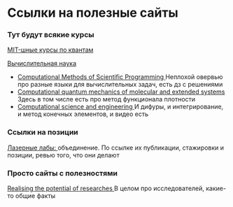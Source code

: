 <h1> Ссылки на полезные сайты </h1>
<div>
  <h3>
    Тут будут всякие курсы
  </h3>
<p>
<a href="https://ocw.mit.edu/courses/find-by-topic/#cat=science&subcat=physics&spec=quantummechanics">
MIT-шные курсы по квантам </a>
</p>
<p>
<a href="https://ocw.mit.edu/courses/find-by-topic/#cat=engineering&subcat=systemsengineering&spec=computationalscienceandengineering">
Вычислительная наука
	<ul>
		<li>
		  <a href="https://ocw.mit.edu/courses/earth-atmospheric-and-planetary-sciences/12-010-computational-methods-of-scientific-programming-fall-2011/"> 
	        Computational Methods of Scientific Programming
		  </a>
		  Неплохой овервью про разные языки для вычислительных задач, есть дз с решениями
		</li>
		<li>
		  <a href="https://ocw.mit.edu/courses/chemical-engineering/10-675j-computational-quantum-mechanics-of-molecular-and-extended-systems-fall-2004/">
		    Computational quantum mechanics of molecular and extended systems
		  </a>
		 Здесь в том числе есть про метод функционала плотности
		</li>
		<li>
		  <a href="https://ocw.mit.edu/courses/mathematics/18-085-computational-science-and-engineering-i-fall-2008/">
		   Computational science and engineering
		  </a>
		  И дифуры, и интегрирование, и метод конечных элементов, и видео есть
		</li>
	</ul>
</a>
</p>
</div>

<div>
	<h3> Ссылки на позиции </h3>
	<p><a href="https://www.laserlab-europe.eu/career/training-education-and-mobility#mobility">
	  Лазерные лабы:
	</a>
	объединение. По ссылке их публикации, стажировки и позиции, ревью того, что они делают
	</p>
</div>

<div>
	<h3> Просто сайты с полезностями </h3>
	<p>
	  <a href="https://www.vitae.ac.uk/impact-and-evaluation/what-do-researchers-do/what-do-researchers-do">
	  Realising the potential of researches </a>
	  В целом про исследователей, какие-то общие факты
	</p>
</div>